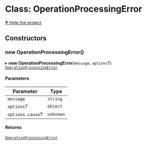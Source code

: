 # Class: OperationProcessingError

[💗 Help the project](https://github.com/sponsors/panva)

## Constructors

### new OperationProcessingError()

▸ **new OperationProcessingError**(`message`, `options`?): [`OperationProcessingError`](OperationProcessingError.md)

#### Parameters

| Parameter | Type |
| ------ | ------ |
| `message` | `string` |
| `options`? | `object` |
| `options.cause`? | `unknown` |

#### Returns

[`OperationProcessingError`](OperationProcessingError.md)
